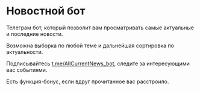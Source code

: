 <h1>Новостной бот</h1>
<p>Телеграм бот, который позволит вам просматривать самые актуальные и последние новости.</p>
<p>Возможна выборка по любой теме и дальнейшая сортировка по актуальности.</p>
<p>Подписывайтесь <a href="http://t.me/AllCurrentNews_bot">t.me/AllCurrentNews_bot</a>, следите за интересующими вас событиями.</p>
<p>Есть функция-бонус, если вдруг прочитанное вас расстроило.</p>
